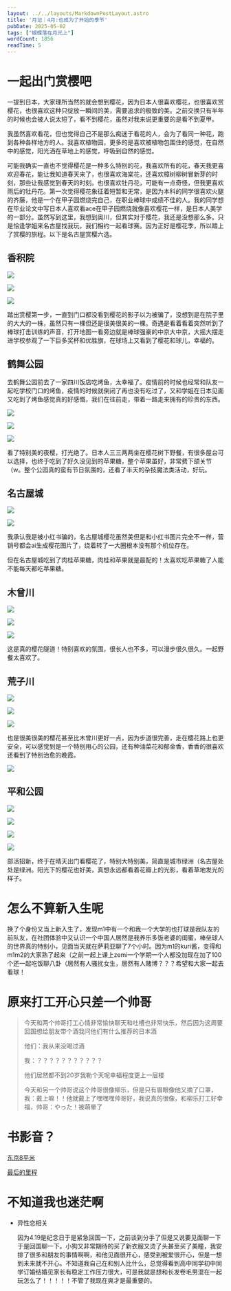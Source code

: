 ```yaml
---
layout: ../../layouts/MarkdownPostLayout.astro
title: '月记｜4月:也成为了开始的季节'
pubDate: 2025-05-02
tags: ["蝴蝶落在月光上"]
wordCount: 1856
readTime: 5
---
```

# 一起出门赏樱吧

一提到日本，大家理所当然的就会想到樱花，因为日本人很喜欢樱花，也很喜欢赏樱花，也很喜欢这种只绽放一瞬间的美，需要追求的极致的美。之前交换只有半年的时候也会被人说太短了，看不到樱花，虽然对我来说更重要的是看不到夏甲。

我虽然喜欢看花，但也觉得自己不是那么痴迷于看花的人，会为了看同一种花，跑到各种各样地方的人。我喜欢植物园，更多的是喜欢被植物包围住的感觉，在自然中的感觉，阳光洒在草地上的感觉，呼吸到自然的感觉。

可能我确实一直也不觉得樱花是一种多么特别的花，我喜欢所有的花，春天我更喜欢迎春花，能让我知道春天来了，也很喜欢海棠花，还喜欢樟树柳树冒新芽的时刻，那些让我感觉到春天的时刻。也很喜欢牡丹花，可能有一点奇怪，但我更喜欢雨后的牡丹花。第一次觉得樱花象征着短暂和无常，是因为本科的同学很喜欢火腿的齐藤，他是一个在甲子园燃烧完自己，在职业棒球中成绩不佳的人。我的同学想在毕业论文中写日本人喜欢看ace在甲子园燃烧就像喜欢樱花一样，是日本人美学的一部分。虽然写到这里，我想到奥川，但其实对于樱花，我还是没想那么多。只是恰逢学姐来名古屋找我玩，我们相约一起看球赛。因为正好是樱花季，所以踏上了赏樱的旅程。以下是名古屋赏樱六选。

## 香积院

![](https://ramenmedia.missy.eu.org/media_attachments/files/114/291/034/290/765/692/original/e223ed60f5bb5d7e.jpeg)

![](https://ramenmedia.missy.eu.org/media_attachments/files/114/291/034/407/081/586/original/4643d7032a7b16d9.jpeg)

![](https://ramenmedia.missy.eu.org/media_attachments/files/114/291/034/412/950/585/original/fd38e6e0aef9676d.jpeg)

踏出赏樱第一步，一直到门口都没看到樱花的影子以为被骗了，没想到是在院子里的大大的一株，虽然只有一棵但还是很美很美的一棵。奇遇是看着看着突然听到了棒球打击训练的声音，打开地图一看旁边就是棒球强豪的中京大中京，大摇大摆走进学校参观了一下巨多奖杯和优胜旗，在球场上又看到了樱花和球儿，幸福的。

## 鹤舞公园

去鹤舞公园前去了一家四川饭店吃烤鱼，太幸福了。疫情前的时候也经常和队友一起吃学校门口的烤鱼，疫情的时候就倒闭了再也没有吃过了，又和学姐在日本见面又吃到了烤鱼感觉真的好感慨，我们在往前走，带着一路走来拥有的珍贵的东西。

![](https://ramenmedia.missy.eu.org/media_attachments/files/114/291/026/421/751/535/original/11fed7691e3571ac.jpeg)

![](https://ramenmedia.missy.eu.org/media_attachments/files/114/291/026/564/849/401/original/dc9394eb69e0fd86.jpeg)

![](https://ramenmedia.missy.eu.org/media_attachments/files/114/291/026/556/075/838/original/d00bc6f90d46e28e.jpeg)

看了特别美的夜樱，打光绝了。日本人三三两两坐在樱花树下野餐，有很多屋台可以选择，也终于吃到了好久没见到的苹果糖，整个苹果虽好，非常费下颌关节（w。整个公园真的蛮有节日氛围的，还看了半天的杂技魔法类活动，好玩。

## 名古屋城

![](https://ramenmedia.missy.eu.org/media_attachments/files/114/291/019/729/175/509/original/f6aaaac02f135673.jpeg)

![](https://ramenmedia.missy.eu.org/media_attachments/files/114/291/019/619/957/872/original/59d4b224e6755e16.jpeg)

我承认我是被小红书骗的，名古屋城樱花虽然美但是和小红书图片完全不一样，营销号都会ai生成樱花图片了，绕着转了一大圈根本没有那个机位存在。

但在名古屋城吃到了肉桂苹果糖，肉桂和苹果就是最配的！太喜欢吃苹果糖了人能不能每天都吃苹果糖。

## 木曾川

![](https://ramenmedia.missy.eu.org/media_attachments/files/114/291/014/503/738/614/original/56613a216537223b.jpeg)

![](https://ramenmedia.missy.eu.org/media_attachments/files/114/291/014/562/418/835/original/9a47069666203021.jpeg)

![](https://ramenmedia.missy.eu.org/media_attachments/files/114/291/014/641/244/500/original/8308115aa9203d80.jpeg)

这是真的樱花隧道！特别喜欢的氛围，很长人也不多，可以漫步很久很久。一起野餐太喜欢了。

## 荒子川

![](https://ramenmedia.missy.eu.org/media_attachments/files/114/291/006/632/882/520/original/c4d835bc8e9ca61e.jpeg)

![](https://ramenmedia.missy.eu.org/media_attachments/files/114/290/998/667/189/778/original/1fc4e85ba9b1570f.jpeg)

![](https://ramenmedia.missy.eu.org/media_attachments/files/114/291/010/885/275/217/original/509b03c00e274406.jpeg)

也是很美很美的樱花甚至比木曾川更好一点，因为步道很完善，走在樱花路上也更安全，可以感觉到是一个特别用心的公园，还有种油菜花和郁金香，香香的很喜欢还看到了特别治愈的晚霞。

![](https://ramenmedia.missy.eu.org/media_attachments/files/114/291/048/409/973/795/original/fed146c531de65de.jpeg)

## 平和公园

![](https://ramenmedia.missy.eu.org/media_attachments/files/114/297/135/403/069/874/original/8a235f414e44de75.jpeg)

![](https://ramenmedia.missy.eu.org/media_attachments/files/114/297/135/400/842/960/original/a943921e9ceec20e.jpeg)

![](https://ramenmedia.missy.eu.org/media_attachments/files/114/297/139/006/244/181/original/8d961b5a4775a307.jpeg)

![](https://ramenmedia.missy.eu.org/media_attachments/files/114/297/138/961/265/389/original/643c63c01eeb26dc.jpeg)

部活招新，终于在晴天出门看樱花了，特别大特别美，简直是城市绿洲（名古屋处处是绿洲。阳光下的樱花也好美，真想永远都看着花瓣上的光影，看着草地发光的样子。

# 怎么不算新入生呢

换了个身份又当上新入生了，发现m1中有一个和我一个大学的也打球是我队友的前队友，在社团体验中又认识一个中国人居然是我养乐多饭老婆的闺蜜，棒垒球人的世界真的特别小，见面当天就在萨莉亚聊了7个小时。因为m1的kuri酱，变得和m1m2的大家熟了起来（之前一起上课上zemi一个学期一个人都没加现在加了100个还一起吃饭聊八卦（居然有人骚扰女生，居然有人赌博？？？希望和大家一起去看球！

# 原来打工开心只差一个帅哥

> 今天和两个帅哥打工心情非常愉快聊天和吐槽也非常快乐，然后因为这周要回国想给朋友带个酒我问他们有什么推荐的日本酒
> 
> 
> 他们：我从来没喝过酒
> 
> 我：？？？？？？？？？？？
> 
> 他们居然都不到20岁我勒个天呢幸福程度更上一层楼
> 
> 今天和另一个帅哥说这个帅哥很像柳乐，但是只有眉眼像他又摘了口罩，我：戴上嘛！！他就戴上了嘿嘿嘿帅哥好，我说真的很像，和柳乐打工好幸福，帅哥：やった！被萌晕了
> 

# 书影音？

[东京8平米](https://www.notion.so/8-1e6830ff749b80afa909fce9d8f5d219?pvs=21)

[最后的里程](https://www.notion.so/1e6830ff749b80d4abd5d0fb8e68e65c?pvs=21)

# 不知道我也迷茫啊

- 异性恋相关
    
    因为4.19是纪念日于是紧急回国一下，之前谈到分手了但是又说要见面聊一下于是回国聊一下。小狗又非常期待的买了新衣服又烫了头甚至买了美瞳，我安排了很多和朋友的事情啊啊，和他见面很开心，感受到被爱很开心，但是一想到未来就不开心。不知道我自己在和别人比什么，总觉得看到高中同学初中同学订婚结婚见家长有稳定工作压力很大，可是我就是想和长发卷毛男混在一起玩怎么了！！！！！不管了我现在爽才是最重要的。